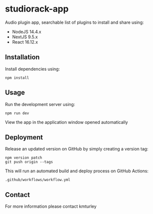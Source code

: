 # studiorack-app

Audio plugin app, searchable list of plugins to install and share using:

* NodeJS 14.4.x
* NextJS 9.5.x
* React 16.12.x


## Installation

Install dependencies using:

    npm install


## Usage

Run the development server using:

    npm run dev

View the app in the application window opened automatically


## Deployment

Release an updated version on GitHub by simply creating a version tag:

    npm version patch
    git push origin --tags

This will run an automated build and deploy process on GitHub Actions:

    .github/workflows/workflow.yml


## Contact

For more information please contact kmturley
